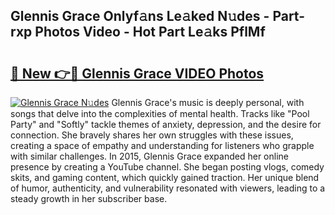 ## Glennis Grace Onlyf𝚊ns Le𝚊ked N𝚞des - Part-rxp Photos Video - Hot Part Le𝚊ks PflMf

# <h2><a href="http://ac21230.deff.icu/?id=Glennis+Grace">🔗 New 👉🔴 Glennis Grace VIDEO Photos</a></h2>

[![Glennis Grace N𝚞des](https://i.imgur.com/rIISA9y.gif)](http://ac21230.deff.icu/?id=Glennis+Grace)
Glennis Grace's music is deeply personal, with songs that delve into the complexities of mental health. Tracks like "Pool Party" and "Softly" tackle themes of anxiety, depression, and the desire for connection. She bravely shares her own struggles with these issues, creating a space of empathy and understanding for listeners who grapple with similar challenges. In 2015, Glennis Grace expanded her online presence by creating a YouTube channel. She began posting vlogs, comedy skits, and gaming content, which quickly gained traction. Her unique blend of humor, authenticity, and vulnerability resonated with viewers, leading to a steady growth in her subscriber base.
